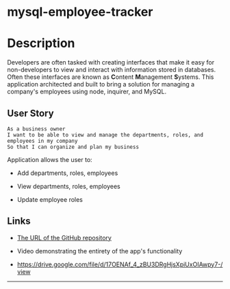 # mysql-employee-tracker

# Description
Developers are often tasked with creating interfaces that make it easy for non-developers to view and interact with information stored in databases. Often these interfaces are known as **C**ontent **M**anagement **S**ystems. This application architected and built to bring a solution for managing a company's employees using node, inquirer, and MySQL.


## User Story



```
As a business owner
I want to be able to view and manage the departments, roles, and employees in my company
So that I can organize and plan my business
```
Application allows the user to:

  * Add departments, roles, employees

  * View departments, roles, employees

  * Update employee roles


## Links


* [The URL of the GitHub repository](https://github.com/mustafadag84/mysql-employee-tracker)

* Video demonstrating the entirety of the app's functionality 
* https://drive.google.com/file/d/17OENAf_4_zBU3DRgHjsXpiUxOIAwpy7-/view

- - -
